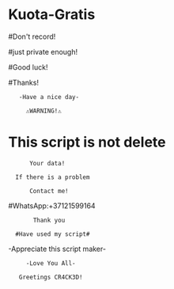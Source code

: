 # Kuota-Gratis
#Don't record!

#just private enough!

#Good luck!

#Thanks!

       -Have a nice day-

         ⚠WARNING!⚠

  # This script is not delete

          Your data!

      If there is a problem

          Contact me!

   #WhatsApp:+37121599164

           Thank you

      #Have used my script#

  -Appreciate this script maker-

         -Love You All-

       Greetings CR4CK3D!

